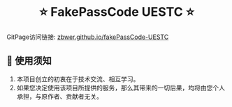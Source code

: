 <h1 align="center">⭐  FakePassCode UESTC ⭐</h1>

GitPage访问链接: [zbwer.github.io/fakePassCode-UESTC](https://fakepasscode-uestc.pages.dev/)

## 📜 使用须知

1. 本项目创立的初衷在于技术交流、相互学习。
2. 如果您决定使用该项目所提供的服务，那么其带来的一切后果，均将由您个人承担，与原作者、贡献者无关。
